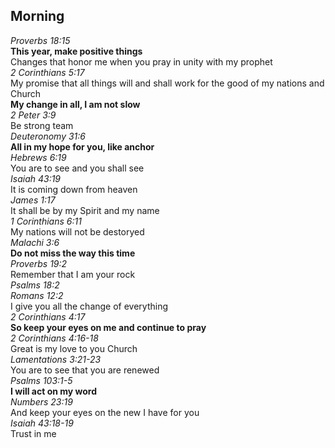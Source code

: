 ## Morning

_Proverbs 18:15_  
**This year, make positive things**  
Changes that honor me when you pray in unity with my prophet  
_2 Corinthians 5:17_  
My promise that all things will and shall work for the good of my nations and Church  
**My change in all, I am not slow**  
_2 Peter 3:9_  
Be strong team  
_Deuteronomy 31:6_  
**All in my hope for you, like anchor**  
_Hebrews 6:19_  
You are to see and you shall see  
_Isaiah 43:19_  
It is coming down from heaven  
_James 1:17_  
It shall be by my Spirit and my name  
_1 Corinthians 6:11_  
My nations will not be destoryed  
_Malachi 3:6_  
**Do not miss the way this time**  
_Proverbs 19:2_  
Remember that I am your rock  
_Psalms 18:2_  
_Romans 12:2_  
I give you all the change of everything  
_2 Corinthians 4:17_  
**So keep your eyes on me and continue to pray**  
_2 Corinthians 4:16-18_  
Great is my love to you Church  
_Lamentations 3:21-23_  
You are to see that you are renewed  
_Psalms 103:1-5_  
**I will act on my word**  
_Numbers 23:19_  
And keep your eyes on the new I have for you  
_Isaiah 43:18-19_  
Trust in me  

